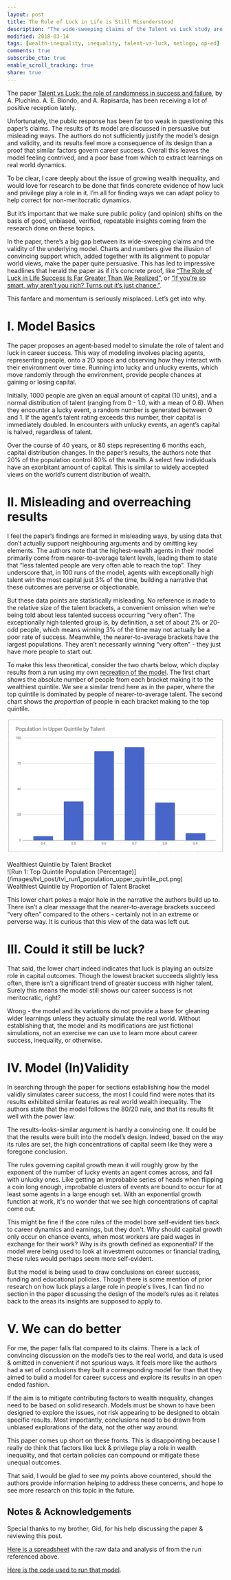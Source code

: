 ```yaml
---
layout: post
title: The Role of Luck in Life is Still Misunderstood
description: "The wide-sweeping claims of the Talent vs Luck study are hardly the concrete insights they may seem."
modified: 2018-03-14
tags: [wealth-inequality, inequality, talent-vs-luck, netlogo, op-ed]
comments: true
subscribe_cta: true
enable_scroll_tracking: true
share: true
---
```


The paper [Talent vs Luck: the role of randomness in success and failure](https://arxiv.org/abs/1802.07068), by A. Pluchino. A. E. Biondo, and A. Rapisarda, has been receiving a lot of positive reception lately. 

Unfortunately, the public response has been far too weak in questioning this paper’s claims. The results of its model are discussed in persuasive but misleading ways. The authors do not sufficiently justify the model’s design and validity, and its results feel more a consequence of its design than a proof that similar factors govern career success. Overall this leaves the model feeling contrived, and a poor base from which to extract learnings on real world dynamics.

To be clear, I care deeply about the issue of growing wealth inequality, and would love for research to be done that finds concrete evidence of how luck and privilege play a role in it. I’m all for finding ways we can adapt policy to help correct for non-meritocratic dynamics.

But it’s important that we make sure public policy (and opinion) shifts on the basis of good, unbiased, verified, repeatable insights coming from the research done on these topics.

In the paper, there’s a big gap between its wide-sweeping claims and the validity of the underlying model. Charts and numbers give the illusion of convincing support which, added together with its alignment to popular world views, make the paper quite persuasive. This has led to  impressive headlines that herald the paper as if it’s concrete proof, like [“The Role of Luck in Life Success Is Far Greater Than We Realized”](https://blogs.scientificamerican.com/beautiful-minds/the-role-of-luck-in-life-success-is-far-greater-than-we-realized/), or [“If you’re so smart, why aren’t you rich? Turns out it’s just chance.”](https://www.technologyreview.com/s/610395/if-youre-so-smart-why-arent-you-rich-turns-out-its-just-chance/).

This fanfare and momentum is seriously misplaced. Let’s get into why.

# I. Model Basics

The paper proposes an agent-based model to simulate the role of talent and luck in career success. This way of modeling involves placing agents, representing people, onto a 2D space and observing how they interact with their environment over time. Running into lucky and unlucky events, which move randomly through the environment, provide people chances at gaining or losing capital.

Initially, 1000 people are given an equal amount of capital (10 units), and a normal distribution of talent (ranging from 0 - 1.0, with a mean of 0.6). When they encounter a lucky event, a random number is generated between 0 and 1. If the agent’s talent rating exceeds this number, their capital is immediately doubled. In encounters with unlucky events, an agent’s capital is halved, regardless of talent.

Over the course of 40 years, or 80 steps representing 6 months each, capital distribution changes. In the paper’s results, the authors note that 20% of the population control 80% of the wealth. A select few individuals have an exorbitant amount of capital. This is similar to widely accepted views on the world’s current distribution of wealth.

# II. Misleading and overreaching results

I feel the paper’s findings are formed in misleading ways, by using data that don’t actually support neighbouring arguments and by omitting key elements. The authors note that the highest-wealth agents in their model primarily come from nearer-to-average talent levels, leading them to state that “less talented people are very often able to reach the top”. They underscore that, in 100 runs of the model, agents with exceptionally high talent win the most capital just 3% of the time, building a narrative that these outcomes are perverse or objectionable. 

But these data points are statistically misleading. No reference is made to the relative size of the talent brackets, a convenient omission when we’re being told about less talented success occurring “very often”. The exceptionally high talented group is, by definition, a set of about 2% or 20-odd people, which means winning 3% of the time may not actually be a poor rate of success. Meanwhile, the nearer-to-average brackets have the largest populations. They aren’t necessarily winning “very often” - they just have more people to start out.

To make this less theoretical, consider the two charts below, which display results from a run using my own [recreation of the model](/recreating-talent-vs-luck). The first chart shows the absolute number of people from each bracket making it to the wealthiest quintile. We see a similar trend here as in the paper, where the top quintile is dominated by people of nearer-to-average talent. The second chart shows the _proportion_ of people in each bracket making to the top quintile.

![Run 1: Top Quintile Population (Raw)](/images/tvl_post/tvl_run1_population_upper_quintile_raw.png)
<div class="image-credit">
Wealthiest Quintile by Talent Bracket
</div>
![Run 1: Top Quintile Population (Percentage)](/images/tvl_post/tvl_run1_population_upper_quintile_pct.png)
<div class="image-credit">
Wealthiest Quintile by Proportion of Talent Bracket
</div>

This lower chart pokes a major hole in the narrative the authors build up to. There isn’t a clear message that the nearer-to-average brackets succeed “very often” compared to the others - certainly not in an extreme or perverse way. It is curious that this view of the data was left out.

# III. Could it still be luck?

That said, the lower chart indeed indicates that luck is playing an outsize role in capital outcomes. Though the lowest bracket succeeds slightly less often, there isn’t a significant trend of greater success with higher talent. Surely this means the model still shows our career success is not meritocratic, right?

Wrong - the model and its variations do not provide a base for gleaning wider learnings unless they actually simulate the real world. Without establishing that, the model and its modifications are just fictional simulations, not an exercise we can use to learn more about career success, inequality, or otherwise.

# IV. Model (In)Validity

In searching through the paper for sections establishing how the model validly simulates career success, the most I could find were notes that its results exhibited similar features as real world wealth inequality. The authors state that the model follows the 80/20 rule, and that its results fit well with the power law. 

The results-looks-similar argument is hardly a convincing one. It could be that the results were built into the model’s design. Indeed, based on the way its rules are set, the high concentrations of capital seem like they were a foregone conclusion.

The rules governing capital growth mean it will roughly grow by the exponent of the number of lucky events an agent comes across, and fall with unlucky ones. Like getting an improbable series of heads when flipping a coin long enough, improbable clusters of events are bound to occur for at least some agents in a large enough set. With an exponential growth function at work, it's no wonder that we see high concentrations of capital come out.

This might be fine if the core rules of the model bore self-evident ties back to career dynamics and earnings, but they don't. Why should capital growth only occur on chance events, when most workers are paid wages in exchange for their work? Why is its growth defined as exponential? If the model were being used to look at investment outcomes or financial trading, these rules would perhaps seem more self-evident. 

But the model is being used to draw conclusions on career success, funding and educational policies. Though there is some mention of prior research on how luck plays a large role in people's lives, I can find no section in the paper discussing the design of the model’s rules as it relates back to the areas its insights are supposed to apply to.

# V. We can do better

For me, the paper falls flat compared to its claims. There is a lack of convincing discussion on the model’s ties to the real world, and data is used & omitted in convenient if not spurious ways. It feels more like the authors had a set of conclusions they built a corresponding model for than that they aimed to build a model for career success and explore its results in an open ended fashion. 

If the aim is to mitigate contributing factors to wealth inequality, changes need to be based on solid research. Models must be shown to have been designed to explore the issues, not risk appearing to be designed to obtain specific results. Most importantly, conclusions need to be drawn from unbiased explorations of the data, not the other way around.

This paper comes up short on these fronts. This is disappointing because I really do think that factors like luck & privilege play a role in wealth inequality, and that certain policies can compound or mitigate these unequal outcomes.

That said, I would be glad to see my points above countered, should the authors provide information helping to address these concerns, and hope to see more research on this topic in the future.

## Notes & Acknowledgements

Special thanks to my brother, Gid, for his help discussing the paper & reviewing this post.

[Here is a spreadsheet](https://docs.google.com/spreadsheets/d/1iyppG2qC0kNuHWocaQDqTlTnP-UEhzS0Nuw4nGTt2Jo/edit?usp=sharing) with the raw data and analysis of from the run referenced above.

[Here is the code used to run that model](https://github.com/joshuaballoch/talent-vs-luck-recreated).

